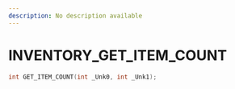 ```yaml
---
description: No description available 
---
```


# INVENTORY\_GET_ITEM_COUNT

```cpp
int GET_ITEM_COUNT(int _Unk0, int _Unk1);
```
